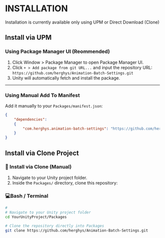 # INSTALLATION

Installation is currently available only using UPM or Direct Download (Clone)

## Install via UPM

### Using Package Manager UI (Reommended)
1. Click Window > Package Manager to open Package Manager UI.
2. Click `+ > Add package from git URL...` and input the repository URL: `https://github.com/herghys/Animation-Batch-Settings.git`
3. Unity will automatically fetch and install the package.

___
### Using Manual Add To Manifest
Add it manually to your `Packages/manifest.json`:

```json
{
    "dependencies": 
    {
        "com.herghys.animation-batch-settings": "https://github.com/herghysAnimation-Batch-Settings.git"
    }
}
```


## Install via Clone Project
### 📂 Install via Clone (Manual)

1. Navigate to your Unity project folder.  
2. Inside the `Packages/` directory, clone this repository:

### 💻Bash / Terminal
```bash
#
# Navigate to your Unity project folder
cd YourUnityProject/Packages

# Clone the repository directly into Packages
git clone https://github.com/herghys/Animation-Batch-Settings.git
```